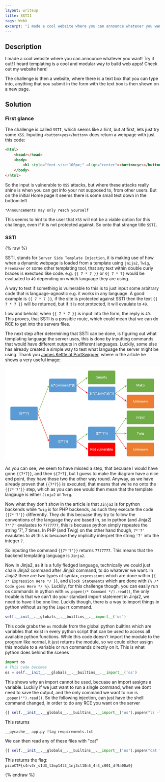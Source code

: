 ```yaml
---
layout: writeup
title: SSTI1
tags: WebX
excerpt: "I made a cool website where you can announce whatever you want! Try it out! I heard templating is a cool and modular way to build web apps! Check out my website here!"
---
```


## Description

I made a cool website where you can announce whatever you want! Try it out! I heard templating is a cool and modular way to build web apps! Check out my website here!


The challenge is then a website, where there is a text box that you can type into, anything that you submit in the form with the text box is then shown on a new page.

## Solution

### First glance

The challenge is called `SSTI`, which seems like a hint, but at first, lets just try some `XSS`. Inputing `<button>yes</button>` does return a webpage with just this code:

```html
<html>
	<head></head>
	<body>
		<h1 style="font-size:100px;" align="center"><button>yes</button></h1>
	</body>
</html>
```

So the input is vulnerable to `XSS` attacks, but where these attacks really shine is when you can get info your not supposed to, from other users. But on the initial Home page it seems there is some small text down in the bottom left

```text
*Announcements may only reach yourself
```

This seems to hint to the user that `XSS` will not be a viable option for this challenge, even if it is not protected against. So onto that strange title `SSTI`.

### SSTI

{% raw %}

SSTI, stands for `Server Side Template Injection`, it is making use of how when a dynamic webpage is loaded from a template using `jnija2`, `Twig`, `Freemaker` or some other templating tool, that any text within double curly braces is exectued like code. e.g. `{{ 7 * 7 }}` or `${ 7 * 7}` would be evaluated to `49` depending on which language they are using.

A way to test if something is vulnerable to this is to just input some arbitrary code that is language-agnostic e.g. it works in any language. A good example is `{{ 7 * 7 }}`, if the site is protected against SSTI then the text `{{ 7 * 7 }}` will be returned, but if it is not protected, it will evaulate to `49`.

Low and behold, when `{{ 7 * 7 }}` is input into the form, the reply is `49`. This proves, that SSTI is a possible route, which could mean that we can do RCE to get into the servers files.

The next step after determining that SSTI can be done, is figuring out what templating language the server uses, this is done by inputting commands that would have different outputs in different languages. Luckily, some else has already created a simple way to test what language the server might be using. Thank you [James Kettle at PortSwigger](https://portswigger.net/research/server-side-template-injection), where in the article he shows a very useful image:

![A Tree structure that shows the branching paths for what language a server with templating could use](/assets/images/writeups_images/SSTI1/SSTI_Template.png)

As you can see, we seem to have missed a step, that becuase I would have gone `{{7*7}}`, and then `${7*7}`, but I guess to make the diagram have a nice end point, they have those two the other way round. Anyway, as we have already proven that `{{7*7}}` is executed, that means that we're no onto the `{{7*'7'}}` step, which as you can see would then mean that the template langauge is either `Jinja2` or `Twig`.

Now what they don't show in the article is that `Jinja2` is for python backends while `Twig` is for PHP backends, as such they execute the code `{{7*'7'}}` differently. They do this becuase they try to follow the conventions of the language they are based in, so in python (and Jinja2) `7*'7'` evaluates to `7777777`, this is becuase python simply repeates the string '7', 7 times. In PHP (and Twig) on the other hand though, `7*'7'` evaulates to `49` this is becuase they implicitly interpret the string `'7'` into the integer `7`.

So inputing the command `{{7*'7'}}` returns `7777777`. This means that the backend templating language is `Jinja2`.

Now in Jinja2, as it is a fully fledged language, technically we could just chain Jinja2 command after Jinja2 command, to do whatever we want.
In Jinja2 there are two types of syntax, `expressions` which are done within `{{ /* Expression Here */ }}`, and `Block Statements` which are done with `{% /* Code goes Here */ %}`.
Luckily, for this challenge though, you can easily run os commands in python with `os.popen(/* Command */).read()`, the only trouble is that we can't do your standard import statement in Jinja2, we need to have it be one line. Luckily though, there is a way to import things in python without using the `import` command.

```python
self.__init__.__globals__.__builtins__.__import__('os')
```

This code grabs the `os` module from the global python builtins which are variables that exist in every python script that can be used to access all available python functions. While this code doesn't import the module to the program like normal, it just returns the module, so we could either assign this module to a variable or run commands directly on it. This is what python does behind the scenes

```python
import os
# This code becomes
os = self.__init__.__globals__.__builtins__.__import__('os')
```

This shows why an import cannot be used, becuase an import assigns a variable. Luckily if we just want to run a single command, when we dont need to save the output, and the only command we want to run is `.popen("").read()`. So the following injection, can just have the shell command changed, in order to do any RCE you want on the server

```python
{{ self.__init__.__globals__.__builtins__.__import__('os').popen("ls -la").read() }}
```

This returns

```text
__pycache__ app.py flag requirements.txt 
```

We can then read any of these files with "cat"

```python
{{ self.__init__.__globals__.__builtins__.__import__('os').popen("cat flag").read() }}
```

This returns the flag: `picoCTF{s4rv3r_s1d3_t3mp14t3_1nj3ct10n5_4r3_c001_df9a00a0}`

{% endraw %}
